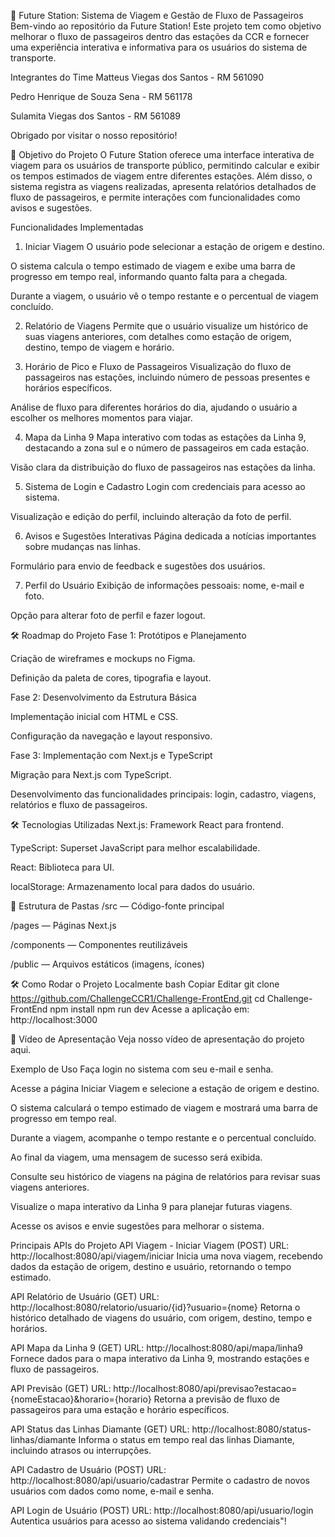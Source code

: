 🚆 Future Station: Sistema de Viagem e Gestão de Fluxo de Passageiros
Bem-vindo ao repositório da Future Station! Este projeto tem como objetivo melhorar o fluxo de passageiros dentro das estações da CCR e fornecer uma experiência interativa e informativa para os usuários do sistema de transporte.

Integrantes do Time
Matteus Viegas dos Santos - RM 561090

Pedro Henrique de Souza Sena - RM 561178

Sulamita Viegas dos Santos - RM 561089

Obrigado por visitar o nosso repositório!

🚆 Objetivo do Projeto
O Future Station oferece uma interface interativa de viagem para os usuários de transporte público, permitindo calcular e exibir os tempos estimados de viagem entre diferentes estações. Além disso, o sistema registra as viagens realizadas, apresenta relatórios detalhados de fluxo de passageiros, e permite interações com funcionalidades como avisos e sugestões.

Funcionalidades Implementadas
1. Iniciar Viagem
O usuário pode selecionar a estação de origem e destino.

O sistema calcula o tempo estimado de viagem e exibe uma barra de progresso em tempo real, informando quanto falta para a chegada.

Durante a viagem, o usuário vê o tempo restante e o percentual de viagem concluído.

2. Relatório de Viagens
Permite que o usuário visualize um histórico de suas viagens anteriores, com detalhes como estação de origem, destino, tempo de viagem e horário.

3. Horário de Pico e Fluxo de Passageiros
Visualização do fluxo de passageiros nas estações, incluindo número de pessoas presentes e horários específicos.

Análise de fluxo para diferentes horários do dia, ajudando o usuário a escolher os melhores momentos para viajar.

4. Mapa da Linha 9
Mapa interativo com todas as estações da Linha 9, destacando a zona sul e o número de passageiros em cada estação.

Visão clara da distribuição do fluxo de passageiros nas estações da linha.

5. Sistema de Login e Cadastro
Login com credenciais para acesso ao sistema.

Visualização e edição do perfil, incluindo alteração da foto de perfil.

6. Avisos e Sugestões Interativas
Página dedicada a notícias importantes sobre mudanças nas linhas.

Formulário para envio de feedback e sugestões dos usuários.

7. Perfil do Usuário
Exibição de informações pessoais: nome, e-mail e foto.

Opção para alterar foto de perfil e fazer logout.

🛠 Roadmap do Projeto
Fase 1: Protótipos e Planejamento

Criação de wireframes e mockups no Figma.

Definição da paleta de cores, tipografia e layout.

Fase 2: Desenvolvimento da Estrutura Básica

Implementação inicial com HTML e CSS.

Configuração da navegação e layout responsivo.

Fase 3: Implementação com Next.js e TypeScript

Migração para Next.js com TypeScript.

Desenvolvimento das funcionalidades principais: login, cadastro, viagens, relatórios e fluxo de passageiros.

🛠 Tecnologias Utilizadas
Next.js: Framework React para frontend.

TypeScript: Superset JavaScript para melhor escalabilidade.

React: Biblioteca para UI.

localStorage: Armazenamento local para dados do usuário.

📁 Estrutura de Pastas
/src — Código-fonte principal

/pages — Páginas Next.js

/components — Componentes reutilizáveis

/public — Arquivos estáticos (imagens, ícones)

🛠️ Como Rodar o Projeto Localmente
bash
Copiar
Editar
git clone https://github.com/ChallengeCCR1/Challenge-FrontEnd.git
cd Challenge-FrontEnd
npm install
npm run dev
Acesse a aplicação em: http://localhost:3000

🎥 Vídeo de Apresentação
Veja nosso vídeo de apresentação do projeto aqui.

Exemplo de Uso
Faça login no sistema com seu e-mail e senha.

Acesse a página Iniciar Viagem e selecione a estação de origem e destino.

O sistema calculará o tempo estimado de viagem e mostrará uma barra de progresso em tempo real.

Durante a viagem, acompanhe o tempo restante e o percentual concluído.

Ao final da viagem, uma mensagem de sucesso será exibida.

Consulte seu histórico de viagens na página de relatórios para revisar suas viagens anteriores.

Visualize o mapa interativo da Linha 9 para planejar futuras viagens.

Acesse os avisos e envie sugestões para melhorar o sistema.

Principais APIs do Projeto
API Viagem - Iniciar Viagem (POST)
URL: http://localhost:8080/api/viagem/iniciar
Inicia uma nova viagem, recebendo dados da estação de origem, destino e usuário, retornando o tempo estimado.

API Relatório de Usuário (GET)
URL: http://localhost:8080/relatorio/usuario/{id}?usuario={nome}
Retorna o histórico detalhado de viagens do usuário, com origem, destino, tempo e horários.

API Mapa da Linha 9 (GET)
URL: http://localhost:8080/api/mapa/linha9
Fornece dados para o mapa interativo da Linha 9, mostrando estações e fluxo de passageiros.

API Previsão (GET)
URL: http://localhost:8080/api/previsao?estacao={nomeEstacao}&horario={horario}
Retorna a previsão de fluxo de passageiros para uma estação e horário específicos.

API Status das Linhas Diamante (GET)
URL: http://localhost:8080/status-linhas/diamante
Informa o status em tempo real das linhas Diamante, incluindo atrasos ou interrupções.

API Cadastro de Usuário (POST)
URL: http://localhost:8080/api/usuario/cadastrar
Permite o cadastro de novos usuários com dados como nome, e-mail e senha.

API Login de Usuário (POST)
URL: http://localhost:8080/api/usuario/login
Autentica usuários para acesso ao sistema validando credenciais"!
